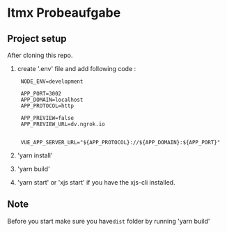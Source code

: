 # Itmx Probeaufgabe

## Project setup
After cloning this repo.

1. create '.env' file and add following code :

        NODE_ENV=development

        APP_PORT=3002
        APP_DOMAIN=localhost
        APP_PROTOCOL=http

        APP_PREVIEW=false
        APP_PREVIEW_URL=dv.ngrok.io


        VUE_APP_SERVER_URL="${APP_PROTOCOL}://${APP_DOMAIN}:${APP_PORT}"



2. 'yarn install'
3. 'yarn build'
4. 'yarn start' or 'xjs start' if you have the xjs-cli installed.

## Note
Before you start make sure you have`dist` folder by running 'yarn build'
